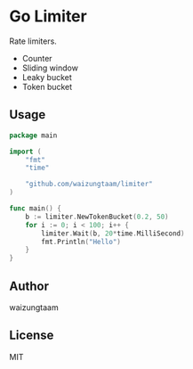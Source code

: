 # Go Limiter

Rate limiters.
- Counter
- Sliding window
- Leaky bucket
- Token bucket

## Usage
```go
package main

import (
    "fmt"
    "time"

    "github.com/waizungtaam/limiter"
)

func main() {
    b := limiter.NewTokenBucket(0.2, 50)
    for i := 0; i < 100; i++ {
        limiter.Wait(b, 20*time.MilliSecond)
        fmt.Println("Hello")
    }
}
```

## Author
waizungtaam

## License
MIT
